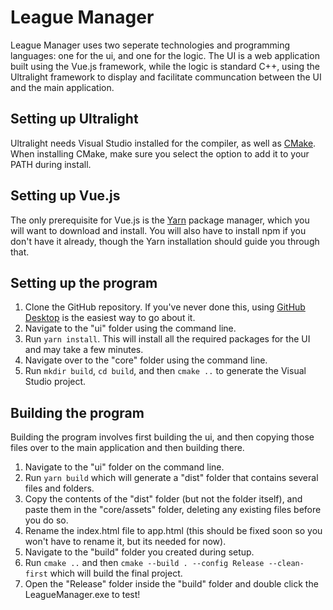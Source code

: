 # League Manager
League Manager uses two seperate technologies and programming languages: one for the ui, and one for the logic. The UI is a web application built using the Vue.js framework,
while the logic is standard C++, using the Ultralight framework to display and facilitate communcation between the UI and the main application.

## Setting up Ultralight
Ultralight needs Visual Studio installed for the compiler, as well as [CMake](https://cmake.org/download/). When installing CMake, make sure you select the option to
add it to your PATH during install.

## Setting up Vue.js
The only prerequisite for Vue.js is the [Yarn](https://yarnpkg.com/) package manager, which you will want to download and install. You will also have to install npm if you don't have it already, though the Yarn installation should guide you through that.

## Setting up the program
1. Clone the GitHub repository. If you've never done this, using [GitHub Desktop](https://desktop.github.com/) is the easiest way to go about it.
2. Navigate to the "ui" folder using the command line.
3. Run `yarn install`. This will install all the required packages for the UI and may take a few minutes.
4. Navigate over to the "core" folder using the command line.
5. Run `mkdir build`, `cd build`, and then `cmake ..` to generate the Visual Studio project.

## Building the program
Building the program involves first building the ui, and then copying those files over to the main application and then building there.
1. Navigate to the "ui" folder on the command line.
2. Run `yarn build` which will generate a "dist" folder that contains several files and folders.
3. Copy the contents of the "dist" folder (but not the folder itself), and paste them in the "core/assets" folder, deleting any existing files before you do so.
4. Rename the index.html file to app.html (this should be fixed soon so you won't have to rename it, but its needed for now).
5. Navigate to the "build" folder you created during setup.
6. Run `cmake ..` and then `cmake --build . --config Release --clean-first` which will build the final project.
7. Open the "Release" folder inside the "build" folder and double click the LeagueManager.exe to test!
